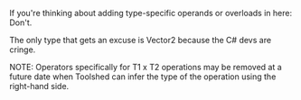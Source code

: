 ﻿If you're thinking about adding type-specific operands or overloads in here: Don't.

The only type that gets an excuse is Vector2 because the C# devs are cringe.

NOTE: Operators specifically for T1 x T2 operations may be removed at a future date when Toolshed can infer the type of the operation using the right-hand side.
